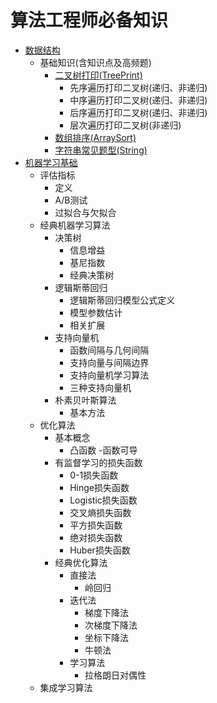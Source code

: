 # 算法工程师必备知识
- [数据结构](https://github.com/yaoleiliu/Algorithm/tree/master/%E6%95%B0%E6%8D%AE%E7%BB%93%E6%9E%84)</br>
  - 基础知识(含知识点及高频题)</br>
    - [二叉树打印(TreePrint)](https://github.com/yaoleiliu/Algorithm/tree/master/%E6%95%B0%E6%8D%AE%E7%BB%93%E6%9E%84/%E5%9F%BA%E7%A1%80%E7%9F%A5%E8%AF%86/TreePrint)</br>
      - 先序遍历打印二叉树(递归、非递归)
      - 中序遍历打印二叉树(递归、非递归)
      - 后序遍历打印二叉树(递归、非递归)
      - 层次遍历打印二叉树(非递归)
    - [数组排序(ArraySort)](https://github.com/yaoleiliu/Algorithm/tree/master/%E6%95%B0%E6%8D%AE%E7%BB%93%E6%9E%84/%E5%9F%BA%E7%A1%80%E7%9F%A5%E8%AF%86/ArraySort)</br>
    - [字符串常见题型(String)](https://github.com/yaoleiliu/Algorithm/tree/master/%E6%95%B0%E6%8D%AE%E7%BB%93%E6%9E%84/%E5%9F%BA%E7%A1%80%E7%9F%A5%E8%AF%86/String)</br>  
- [机器学习基础](https://github.com/yaoleiliu/Algorithm/tree/master/%E6%9C%BA%E5%99%A8%E5%AD%A6%E4%B9%A0%E5%9F%BA%E7%A1%80)</br>
  - 评估指标</br>
    - 定义
    - A/B测试
    - 过拟合与欠拟合
  - 经典机器学习算法</br>
    - 决策树
      - 信息增益
      - 基尼指数
      - 经典决策树
    - 逻辑斯蒂回归
      - 逻辑斯蒂回归模型公式定义
      - 模型参数估计
      - 相关扩展
    - 支持向量机
      - 函数间隔与几何间隔
      - 支持向量与间隔边界
      - 支持向量机学习算法
      - 三种支持向量机
    - 朴素贝叶斯算法
      - 基本方法
  - 优化算法</br>
    - 基本概念
      - 凸函数
      -函数可导
    - 有监督学习的损失函数
      - 0-1损失函数
      - Hinge损失函数
      - Logistic损失函数
      - 交叉熵损失函数
      - 平方损失函数
      - 绝对损失函数
      - Huber损失函数
    - 经典优化算法
      - 直接法
        - 岭回归
      - 迭代法
        - 梯度下降法
        - 次梯度下降法
        - 坐标下降法
        - 牛顿法
      - 学习算法
        - 拉格朗日对偶性
  - 集成学习算法
